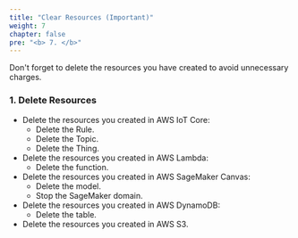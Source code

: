 ```yaml
---
title: "Clear Resources (Important)"
weight: 7
chapter: false
pre: "<b> 7. </b>"
---
```


Don't forget to delete the resources you have created to avoid unnecessary charges.

### 1. Delete Resources

- Delete the resources you created in AWS IoT Core:
  - Delete the Rule.
  - Delete the Topic.
  - Delete the Thing.
- Delete the resources you created in AWS Lambda:
  - Delete the function.
- Delete the resources you created in AWS SageMaker Canvas:
  - Delete the model.
  - Stop the SageMaker domain.
- Delete the resources you created in AWS DynamoDB:
  - Delete the table.
- Delete the resources you created in AWS S3.
